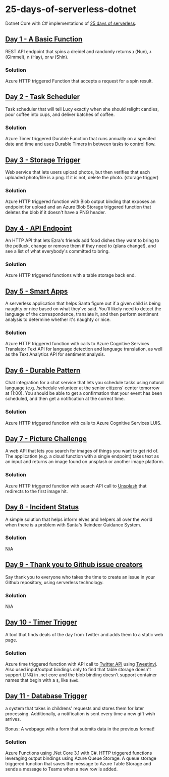 # 25-days-of-serverless-dotnet

Dotnet Core with C# implementations of [25 days of serverless](https://25daysofserverless.com/).

## [Day 1 - A Basic Function](./day01/README.md)

REST API endpoint that spins a dreidel and randomly returns נ (Nun), ג (Gimmel), ה (Hay), or ש (Shin).

### Solution

Azure HTTP triggered Function that accepts a request for a spin result.

## [Day 2 - Task Scheduler](./day02/README.md)

Task scheduler that will tell Lucy exactly when she should relight candles, pour coffee into cups, and deliver batches of coffee.

### Solution

Azure Timer triggered Durable Function that runs annually on a specifed date and time and uses Durable Timers in between tasks to control flow.

## [Day 3 - Storage Trigger](./day03/README.md)

Web service that lets users upload photos, but then verifies that each uploaded photo/file is a png. If it is not, delete the photo. (storage trigger)

### Solution

Azure HTTP triggered function with Blob output binding that exposes an endpoint for upload and an Azure Blob Storage triggered function that deletes the blob if it doesn't have a PNG header.

## [Day 4 - API Endpoint](./day04/README.md)

An HTTP API that lets Ezra's friends add food dishes they want to bring to the potluck, change or remove them if they need to (plans change!), and see a list of what everybody's committed to bring.

### Solution

Azure HTTP triggered functions with a table storage back end.

## [Day 5 - Smart Apps](./day05/README.md)

A serverless application that helps Santa figure out if a given child is being naughty or nice based on what they've said. You'll likely need to detect the language of the correspondence, translate it, and then perform sentiment analysis to determine whether it's naughty or nice.

### Solution

Azure HTTP triggered function with calls to Azure Cognitive Services Translator Text API for language detection and language translation, as well as the Text Analytics API for sentiment analysis.

## [Day 6 - Durable Pattern](./day06/README.md)

Chat integration for a chat service that lets you schedule tasks using natural language (e.g. /schedule volunteer at the senior citizens' center tomorrow at 11:00). You should be able to get a confirmation that your event has been scheduled, and then get a notification at the correct time.

### Solution

Azure HTTP triggered function with calls to Azure Cognitive Services LUIS.

## [Day 7 - Picture Challenge](./day07/README.md)

A web API that lets you search for images of things you want to get rid of. The application (e.g. a cloud function with a single endpoint) takes text as an input and returns an image found on unsplash or another image platform.

### Solution

Azure HTTP triggered function with search API call to [Unsplash](https://api.unsplash.com) that redirects to the first image hit.

## [Day 8 - Incident Status](./day08/README.md)

A simple solution that helps inform elves and helpers all over the world when there is a problem with Santa's Reindeer Guidance System.

### Solution

N/A

## [Day 9 - Thank you to Github issue creators](./day09/README.md)

Say thank you to everyone who takes the time to create an issue in your Github repository, using serverless technology.

### Solution

N/A

## [Day 10 - Timer Trigger](./day10/README.md)

A tool that finds deals of the day from Twitter and adds them to a static web page.

### Solution

Azure time triggered function with API call to [Twitter API](https://api.twitter.com) using [Tweetinvi](https://github.com/linvi/tweetinvi). Also used input/output bindings only to find that table storage doesn't support LINQ in .net core and the blob binding doesn't support container names that begin with a `$`, like `$web`.

## [Day 11 - Database Trigger](./day11/README.md)

a system that takes in childrens' requests and stores them for later processing. Additionally, a notification is sent every time a new gift wish arrives.

Bonus: A webpage with a form that submits data in the previous format!

### Solution

Azure Functions using .Net Core 3.1 with C#. HTTP triggered functions leveraging output bindings using Azure Queue Storage. A queue storage triggered function that saves the message to Azure Table Storage and sends a message to Teams when a new row is added.
